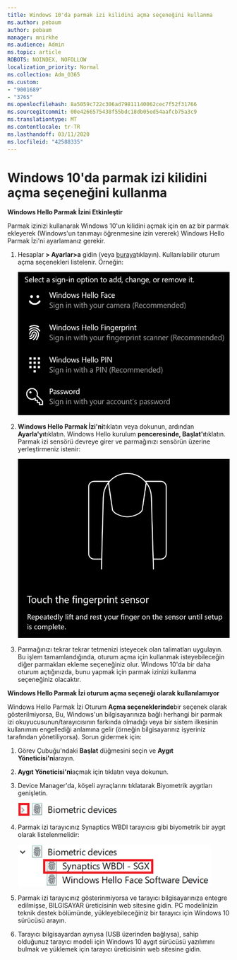 ```yaml
---
title: Windows 10'da parmak izi kilidini açma seçeneğini kullanma
ms.author: pebaum
author: pebaum
manager: mnirkhe
ms.audience: Admin
ms.topic: article
ROBOTS: NOINDEX, NOFOLLOW
localization_priority: Normal
ms.collection: Adm_O365
ms.custom:
- "9001689"
- "3765"
ms.openlocfilehash: 8a5059c722c306ad79811140062cec7f52f31766
ms.sourcegitcommit: 00e4266575438f55bdc18db05ed54aafcb75a3c9
ms.translationtype: MT
ms.contentlocale: tr-TR
ms.lasthandoff: 03/11/2020
ms.locfileid: "42588335"
---
```

# <a name="use-fingerprint-unlock-option-in-windows-10"></a>Windows 10'da parmak izi kilidini açma seçeneğini kullanma

**Windows Hello Parmak İzini Etkinleştir**

Parmak izinizi kullanarak Windows 10'un kilidini açmak için en az bir parmak ekleyerek (Windows'un tanımayı öğrenmesine izin vererek) Windows Hello Parmak İzi'ni ayarlamanız gerekir. 

1. Hesaplar **> Ayarlar>a** gidin (veya [buraya](ms-settings:signinoptions?activationSource=GetHelp)tıklayın). Kullanılabilir oturum açma seçenekleri listelenir. Örneğin:

    ![Oturum açma seçenekleri.](media/sign-in-options.png)

2. **Windows Hello Parmak İzi'ni**tıklatın veya dokunun, ardından **Ayarla'yı**tıklatın. Windows Hello kurulum **penceresinde, Başlat'ı**tıklatın. Parmak izi sensörü devreye girer ve parmağınızı sensörün üzerine yerleştirmeniz istenir:

   ![Parmak izi sensörü.](media/fingerprint-sensor.png)

3. Parmağınızı tekrar tekrar tetmenizi isteyecek olan talimatları uygulayın. Bu işlem tamamlandığında, oturum açma için kullanmak isteyebileceğin diğer parmakları ekleme seçeneğiniz olur. Windows 10'da bir daha oturum açtığınızda, bunu yapmak için parmak izinizi kullanma seçeneğiniz olacaktır.

**Windows Hello Parmak İzi oturum açma seçeneği olarak kullanılamıyor**

Windows Hello Parmak İzi Oturum **Açma seçeneklerinde**bir seçenek olarak gösterilmiyorsa, Bu, Windows'un bilgisayarınıza bağlı herhangi bir parmak izi okuyucusunun/tarayıcısının farkında olmadığı veya bir sistem ilkesinin kullanımını engellediği anlamına gelir (örneğin bilgisayarınız işyeriniz tarafından yönetiliyorsa). Sorun gidermek için: 

1. Görev Çubuğu'ndaki **Başlat** düğmesini seçin ve **Aygıt Yöneticisi'ni**arayın.

2. **Aygıt Yöneticisi'ni**açmak için tıklatın veya dokunun.

3. Device Manager'da, köşeli ayraçlarını tıklatarak Biyometrik aygıtları genişletin.

   ![Biyometrik cihazlar.](media/biometric-devices.png)

4. Parmak izi tarayıcınız Synaptics WBDI tarayıcısı gibi biyometrik bir aygıt olarak listelenmelidir:

   ![Biyometrik cihazlar.](media/biometric-devices-expanded.png)

5. Parmak izi tarayıcınız gösterinmiyorsa ve tarayıcı bilgisayarınıza entegre edilmişse, BILGISAYAR üreticisinin web sitesine gidin. PC modelinizin teknik destek bölümünde, yükleyebileceğiniz bir tarayıcı için Windows 10 sürücüsü arayın.

6. Tarayıcı bilgisayardan ayrıysa (USB üzerinden bağlıysa), sahip olduğunuz tarayıcı modeli için Windows 10 aygıt sürücüsü yazılımını bulmak ve yüklemek için tarayıcı üreticisinin web sitesine gidin.

